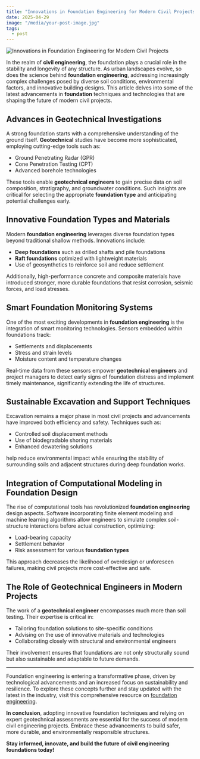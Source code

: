 ```yaml
---
title: "Innovations in Foundation Engineering for Modern Civil Projects"
date: 2025-04-29
image: "/media/your-post-image.jpg"
tags:
  - post
---
```


![Innovations in Foundation Engineering for Modern Civil Projects](/media/your-post-image.jpg)

In the realm of **civil engineering**, the foundation plays a crucial role in the stability and longevity of any structure. As urban landscapes evolve, so does the science behind **foundation engineering**, addressing increasingly complex challenges posed by diverse soil conditions, environmental factors, and innovative building designs. This article delves into some of the latest advancements in **foundation** techniques and technologies that are shaping the future of modern civil projects.

## Advances in Geotechnical Investigations

A strong foundation starts with a comprehensive understanding of the ground itself. **Geotechnical** studies have become more sophisticated, employing cutting-edge tools such as:

- Ground Penetrating Radar (GPR)
- Cone Penetration Testing (CPT)
- Advanced borehole technologies

These tools enable **geotechnical engineers** to gain precise data on soil composition, stratigraphy, and groundwater conditions. Such insights are critical for selecting the appropriate **foundation type** and anticipating potential challenges early.

## Innovative Foundation Types and Materials

Modern **foundation engineering** leverages diverse foundation types beyond traditional shallow methods. Innovations include:

- **Deep foundations** such as drilled shafts and pile foundations
- **Raft foundations** optimized with lightweight materials
- Use of geosynthetics to reinforce soil and reduce settlement

Additionally, high-performance concrete and composite materials have introduced stronger, more durable foundations that resist corrosion, seismic forces, and load stresses.

## Smart Foundation Monitoring Systems

One of the most exciting developments in **foundation engineering** is the integration of smart monitoring technologies. Sensors embedded within foundations track:

- Settlements and displacements
- Stress and strain levels
- Moisture content and temperature changes

Real-time data from these sensors empower **geotechnical engineers** and project managers to detect early signs of foundation distress and implement timely maintenance, significantly extending the life of structures.

## Sustainable Excavation and Support Techniques

Excavation remains a major phase in most civil projects and advancements have improved both efficiency and safety. Techniques such as:

- Controlled soil displacement methods
- Use of biodegradable shoring materials
- Enhanced dewatering solutions

help reduce environmental impact while ensuring the stability of surrounding soils and adjacent structures during deep foundation works.

## Integration of Computational Modeling in Foundation Design

The rise of computational tools has revolutionized **foundation engineering** design aspects. Software incorporating finite element modeling and machine learning algorithms allow engineers to simulate complex soil-structure interactions before actual construction, optimizing:

- Load-bearing capacity
- Settlement behavior
- Risk assessment for various **foundation types**

This approach decreases the likelihood of overdesign or unforeseen failures, making civil projects more cost-effective and safe.

## The Role of Geotechnical Engineers in Modern Projects

The work of a **geotechnical engineer** encompasses much more than soil testing. Their expertise is critical in:

- Tailoring foundation solutions to site-specific conditions
- Advising on the use of innovative materials and technologies
- Collaborating closely with structural and environmental engineers

Their involvement ensures that foundations are not only structurally sound but also sustainable and adaptable to future demands.

---

Foundation engineering is entering a transformative phase, driven by technological advancements and an increased focus on sustainability and resilience. To explore these concepts further and stay updated with the latest in the industry, visit this comprehensive resource on [foundation engineering](https://newspeak.today/foundation-engineering).

**In conclusion**, adopting innovative foundation techniques and relying on expert geotechnical assessments are essential for the success of modern civil engineering projects. Embrace these advancements to build safer, more durable, and environmentally responsible structures.

**Stay informed, innovate, and build the future of civil engineering foundations today!**
